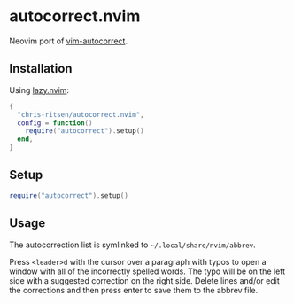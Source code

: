 # autocorrect.nvim

Neovim port of [vim-autocorrect](https://github.com/chris-ritsen/vim-autocorrect).

## Installation

Using [lazy.nvim](https://github.com/folke/lazy.nvim):

```lua
{
  "chris-ritsen/autocorrect.nvim",
  config = function()
    require("autocorrect").setup()
  end,
}
```

## Setup

```lua
require("autocorrect").setup()
```

## Usage

The autocorrection list is symlinked to `~/.local/share/nvim/abbrev`.

Press `<leader>d` with the cursor over a paragraph with typos to open a window
with all of the incorrectly spelled words. The typo will be on the left side
with a suggested correction on the right side. Delete lines and/or edit
the corrections and then press enter to save them to the abbrev file.
